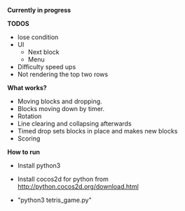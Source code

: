 **Currently in progress**

**TODOS**
* lose condition
* UI
  * Next block
  * Menu
* Difficulty speed ups
* Not rendering the top two rows

**What works?**
* Moving blocks and dropping. 
* Blocks moving down by timer.
* Rotation
* Line clearing and collapsing afterwards
* Timed drop sets blocks in place and makes new blocks
* Scoring


**How to run**

- Install python3

- Install cocos2d for python from http://python.cocos2d.org/download.html

- "python3 tetris_game.py"
